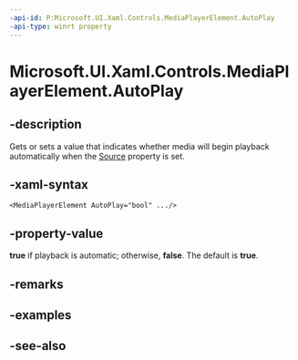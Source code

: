 ```yaml
---
-api-id: P:Microsoft.UI.Xaml.Controls.MediaPlayerElement.AutoPlay
-api-type: winrt property
---
```


<!-- Property syntax
public bool AutoPlay { get;  set; }
-->

# Microsoft.UI.Xaml.Controls.MediaPlayerElement.AutoPlay

## -description
Gets or sets a value that indicates whether media will begin playback automatically when the [Source](mediaplayerelement_source.md) property is set.

## -xaml-syntax
```xaml
<MediaPlayerElement AutoPlay="bool" .../>
```


## -property-value
**true** if playback is automatic; otherwise, **false**. The default is **true**.

## -remarks

## -examples

## -see-also
